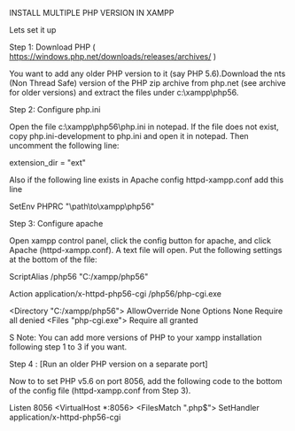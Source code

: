 INSTALL MULTIPLE PHP VERSION IN XAMPP

Lets set it up

Step 1: Download PHP ( https://windows.php.net/downloads/releases/archives/ )

You want to add any older PHP version to it (say PHP 5.6).Download the nts (Non Thread Safe) version of the PHP zip archive from php.net (see archive for older versions) and extract the files under c:\xampp\php56.

Step 2: Configure php.ini

Open the file c:\xampp\php56\php.ini in notepad. If the file does not exist, copy php.ini-development to php.ini and open it in notepad. Then uncomment the following line:

extension_dir = "ext"

Also if the following line exists in Apache config httpd-xampp.conf
add this line

SetEnv PHPRC "\\path\\to\\xampp\\php56"

Step 3: Configure apache

Open xampp control panel, click the config button for apache, and click Apache (httpd-xampp.conf). A text file will open. Put the following settings at the bottom of the file:

ScriptAlias /php56 "C:/xampp/php56"

Action application/x-httpd-php56-cgi /php56/php-cgi.exe

<Directory "C:/xampp/php56">
    AllowOverride None
    Options None
    Require all denied
    <Files "php-cgi.exe">
        Require all granted
    </Files>
</Directory>

S
Note: You can add more versions of PHP to your xampp installation following step 1 to 3 if you want.

Step 4 : [Run an older PHP version on a separate port]

Now to to set PHP v5.6 on port 8056, add the following code to the bottom of the config file (httpd-xampp.conf from Step 3).

Listen 8056
<VirtualHost *:8056>
    <FilesMatch "\.php$">
        SetHandler application/x-httpd-php56-cgi
    </FilesMatch>
</VirtualHost>
